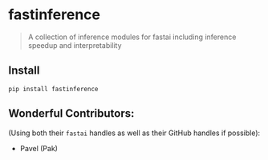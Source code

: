 # fastinference
> A collection of inference modules for fastai including inference speedup and interpretability


## Install

`pip install fastinference`

## Wonderful Contributors:

(Using both their `fastai` handles as well as their GitHub handles if possible):

* Pavel (Pak)
